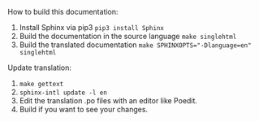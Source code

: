 How to build this documentation:

1. Install Sphinx via pip3 `pip3 install Sphinx`
2. Build the documentation in the source language `make singlehtml`
3. Build the translated documentation `make SPHINXOPTS="-Dlanguage=en" singlehtml`

Update translation:
1. `make gettext`
2. `sphinx-intl update -l en`
3. Edit the translation .po files with an editor like Poedit.
4. Build if you want to see your changes.
